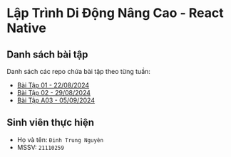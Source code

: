 # Lập Trình Di Động Nâng Cao - React Native

## Danh sách bài tập

Danh sách các repo chứa bài tập theo từng tuần:

-   [Bài Tập 01 - 22/08/2024](https://github.com/NguyenDink/LTDDNC-Tuan1)
-   [Bài Tập 02 - 29/08/2024](https://github.com/NguyenDink/LTDDNC-Tuan2)
-   [Bài Tập A03 - 05/09/2024](https://github.com/NguyenDink/React-native/tree/main/Tuan3)

## Sinh viên thực hiện

-   Họ và tên: `Đinh Trung Nguyên`
-   MSSV: `21110259`
